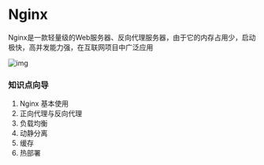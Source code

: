 # Nginx

Nginx是一款轻量级的Web服务器、反向代理服务器，由于它的内存占用少，启动极快，高并发能力强，在互联网项目中广泛应用

![img](https://pic1.zhimg.com/v2-e1826bab1d07df8e97d61aa809b94a10_r.jpg)


### 知识点向导
1. Nginx 基本使用
2. 正向代理与反向代理
3. 负载均衡
4. 动静分离
5. 缓存
6. 热部署